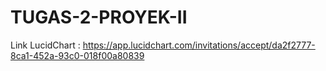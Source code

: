 # TUGAS-2-PROYEK-II

Link LucidChart :
https://app.lucidchart.com/invitations/accept/da2f2777-8ca1-452a-93c0-018f00a80839
